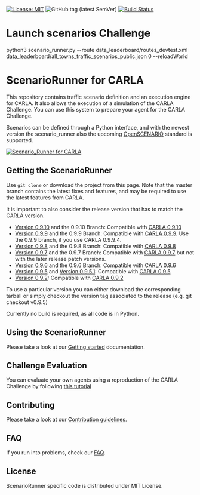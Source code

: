 [![License: MIT](https://img.shields.io/badge/License-MIT-yellow.svg)](https://opensource.org/licenses/MIT)
![GitHub tag (latest SemVer)](https://img.shields.io/github/tag/carla-simulator/scenario_runner.svg)
[![Build Status](https://travis-ci.com/carla-simulator/scenario_runner.svg?branch=master)](https://travis-ci.com/carla/scenario_runner)

Launch scenarios Challenge 
========================
python3 scenario_runner.py --route data_leaderboard/routes_devtest.xml data_leaderboard/all_towns_traffic_scenarios_public.json 0 --reloadWorld





ScenarioRunner for CARLA
========================
This repository contains traffic scenario definition and an execution engine
for CARLA. It also allows the execution of a simulation of the CARLA Challenge.
You can use this system to prepare your agent for the CARLA Challenge.

Scenarios can be defined through a Python interface, and with the newest version
the scenario_runner also the upcoming [OpenSCENARIO](http://www.openscenario.org/) standard is supported.

[![Scenario_Runner for CARLA](Docs/img/scenario_runner_video.png)](https://youtu.be/ChmF8IFagpo?t=68)

Getting the ScenarioRunner
---------------------------

Use `git clone` or download the project from this page. Note that the master
branch contains the latest fixes and features, and may be required to use the latest features from CARLA.

It is important to also consider the release version that has to match the CARLA version.

* [Version 0.9.10](https://github.com/carla-simulator/scenario_runner/releases/tag/v0.9.10) and the 0.9.10 Branch: Compatible with [CARLA 0.9.10](https://github.com/carla-simulator/carla/releases/tag/0.9.10)
* [Version 0.9.9](https://github.com/carla-simulator/scenario_runner/releases/tag/v0.9.9) and the 0.9.9 Branch: Compatible with [CARLA 0.9.9](https://github.com/carla-simulator/carla/releases/tag/0.9.9). Use the 0.9.9 branch, if you use CARLA 0.9.9.4.
* [Version 0.9.8](https://github.com/carla-simulator/scenario_runner/releases/tag/v0.9.8) and the 0.9.8 Branch: Compatible with [CARLA 0.9.8](https://github.com/carla-simulator/carla/releases/tag/0.9.8)
* [Version 0.9.7](https://github.com/carla-simulator/scenario_runner/releases/tag/v0.9.7) and the 0.9.7 Branch: Compatible with [CARLA 0.9.7](https://github.com/carla-simulator/carla/releases/tag/0.9.7) but not with the later release patch versions.
* [Version 0.9.6](https://github.com/carla-simulator/scenario_runner/releases/tag/v0.9.6) and the 0.9.6 Branch: Compatible with [CARLA 0.9.6](https://github.com/carla-simulator/carla/releases/tag/0.9.6)
* [Version 0.9.5](https://github.com/carla-simulator/scenario_runner/releases/tag/v0.9.5) and [Version 0.9.5.1](https://github.com/carla-simulator/scenario_runner/releases/tag/v0.9.5.1): Compatible with [CARLA 0.9.5](https://github.com/carla-simulator/carla/releases/tag/0.9.5)
* [Version 0.9.2](https://github.com/carla-simulator/scenario_runner/releases/tag/0.9.2): Compatible with [CARLA 0.9.2](https://github.com/carla-simulator/carla/releases/tag/0.9.2)

To use a particular version you can either download the corresponding tarball or simply checkout the version tag associated to the release (e.g. git checkout v0.9.5)

Currently no build is required, as all code is in Python.

Using the ScenarioRunner
------------------------

Please take a look at our [Getting started](Docs/getting_scenariorunner.md)
documentation.

Challenge Evaluation
---------------------

You can evaluate your own agents using a reproduction
of the CARLA Challenge by following [this tutorial](Docs/challenge_evaluation.md)

Contributing
------------

Please take a look at our [Contribution guidelines](https://carla.readthedocs.io/en/latest/#contributing).

FAQ
------

If you run into problems, check our
[FAQ](http://carla.readthedocs.io/en/latest/faq/).

License
-------

ScenarioRunner specific code is distributed under MIT License.

